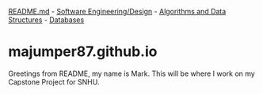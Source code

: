 [README.md](https://github.com/majumper87/majumper87.github.io/blob/main/README.md) - [Software Engineering/Design](https://github.com/majumper87/majumper87.github.io/blob/main/SoftwareEngineeringAndDesign.md) - [Algorithms and Data Structures](https://github.com/majumper87/majumper87.github.io/blob/main/AlgorithmsAndDataStructure.md) - [Databases](https://github.com/majumper87/majumper87.github.io/blob/main/Databases.md)

# majumper87.github.io
Greetings from README, my name is Mark.
This will be where I work on my Capstone Project for SNHU.
